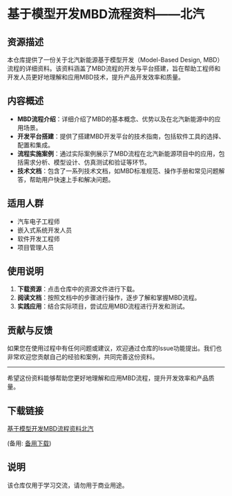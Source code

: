 # 基于模型开发MBD流程资料——北汽

## 资源描述

本仓库提供了一份关于北汽新能源基于模型开发（Model-Based Design, MBD）流程的详细资料。该资料涵盖了MBD流程的开发与平台搭建，旨在帮助工程师和开发人员更好地理解和应用MBD技术，提升产品开发效率和质量。

## 内容概述

- **MBD流程介绍**：详细介绍了MBD的基本概念、优势以及在北汽新能源中的应用场景。
- **开发平台搭建**：提供了搭建MBD开发平台的技术指南，包括软件工具的选择、配置和集成。
- **流程实施案例**：通过实际案例展示了MBD流程在北汽新能源项目中的应用，包括需求分析、模型设计、仿真测试和验证等环节。
- **技术文档**：包含了一系列技术文档，如MBD标准规范、操作手册和常见问题解答，帮助用户快速上手和解决问题。

## 适用人群

- 汽车电子工程师
- 嵌入式系统开发人员
- 软件开发工程师
- 项目管理人员

## 使用说明

1. **下载资源**：点击仓库中的资源文件进行下载。
2. **阅读文档**：按照文档中的步骤进行操作，逐步了解和掌握MBD流程。
3. **实践应用**：结合实际项目，尝试应用MBD流程进行开发和测试。

## 贡献与反馈

如果您在使用过程中有任何问题或建议，欢迎通过仓库的Issue功能提出。我们也非常欢迎您贡献自己的经验和案例，共同完善这份资料。

---

希望这份资料能够帮助您更好地理解和应用MBD流程，提升开发效率和产品质量。

## 下载链接
[基于模型开发MBD流程资料北汽](https://pan.quark.cn/s/1cc84139a7d1) 

(备用: [备用下载](https://pan.baidu.com/s/1TmomKO5QDJxJFyHChMNqZw?pwd=1234))

## 说明

该仓库仅用于学习交流，请勿用于商业用途。
